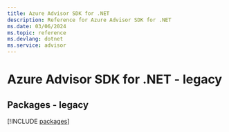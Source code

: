 ```yaml
---
title: Azure Advisor SDK for .NET
description: Reference for Azure Advisor SDK for .NET
ms.date: 03/06/2024
ms.topic: reference
ms.devlang: dotnet
ms.service: advisor
---
```

# Azure Advisor SDK for .NET - legacy
## Packages - legacy
[!INCLUDE [packages](advisor-index.md)]
